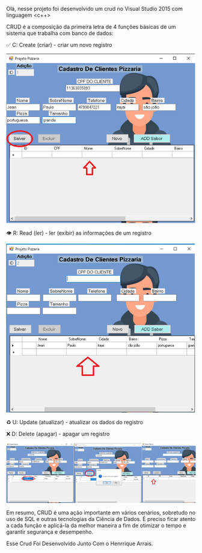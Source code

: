 Olá, nesse projeto foi desenvolvido um crud no Visual Studio 2015 com linguagem <c++>

CRUD é a composição da primeira letra de 4 funções básicas de um sistema que trabalha com banco de dados:

✅ C: Create (criar) - criar um novo registro

<img src="Salvando.png" alt="my project"/>

👁 R: Read (ler) - ler (exibir) as informações de um registro

<img src="salvos.png" alt="my project"/>

♻️ U: Update (atualizar) - atualizar os dados do registro

❌ D: Delete (apagar) - apagar um registro

<img src="crudCompleto.png" alt="my project"/>



Em resumo, CRUD é uma ação importante em vários cenários, sobretudo no uso de SQL e outras tecnologias da Ciência de Dados. É preciso ficar atento a cada função e aplicá-la da melhor maneira a fim de otimizar o tempo e garantir segurança e desempenho. 


Esse Crud Foi Desenvolvido Junto Com o Henrrique Arrais.

